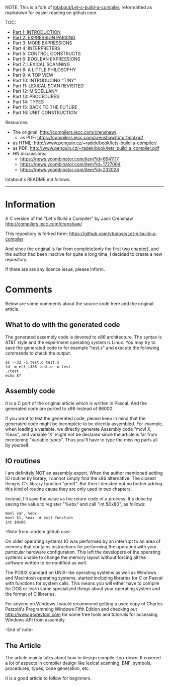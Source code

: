 NOTE: This is a fork of [lotabout/Let-s-build-a-compiler](https://github.com/lotabout/Let-s-build-a-compiler), reformatted as markdown for easier reading on github.com.

TOC:
- [Part 1: INTRODUCTION](https://github.com/pepaslabs/crenshaw-lets-build-a-compiler/blob/master/01/README.md)
- [Part 2: EXPRESSION PARSING](https://github.com/pepaslabs/crenshaw-lets-build-a-compiler/blob/master/02/README.md)
- Part 3: MORE EXPRESSIONS
- Part 4: INTERPRETERS
- Part 5: CONTROL CONSTRUCTS
- Part 6: BOOLEAN EXPRESSIONS
- Part 7: LEXICAL SCANNING
- Part 8: A LITTLE PHILOSOPHY
- Part 9: A TOP VIEW
- Part 10: INTRODUCING "TINY"
- Part 11: LEXICAL SCAN REVISITED
- Part 12: MISCELLANY
- Part 13: PROCEDURES
- Part 14: TYPES
- Part 15: BACK TO THE FUTURE
- Part 16: UNIT CONSTRUCTION

Resources:
- The original: http://compilers.iecc.com/crenshaw/
  - as PDF: https://compilers.iecc.com/crenshaw/tutorfinal.pdf
- as HTML: http://www.penguin.cz/~radek/book/lets-build-a-compiler/
- as PDF: http://www.penguin.cz/~radek/book/lets_build_a_compiler.pdf
- HN discussions:
  - https://news.ycombinator.com/item?id=6641117
  - https://news.ycombinator.com/item?id=1727004
  - https://news.ycombinator.com/item?id=232024

lotabout's README.md follows:

----

# Information
A C version of the "Let's Build a Compiler" by Jack Crenshaw 
http://compilers.iecc.com/crenshaw/

This repository is forked form: https://github.com/vtudose/Let-s-build-a-compiler

And since the original is far from complete(only the first two chapter), and
the author had been inactive for quite a long time, I decided to create a new
repository.

If there are are any licence issue, please inform.

# Comments
Below are some comments about the source code here and the original article.

## What to do with the generated code
The generated assembly code is devoted to x86 architecture. The syntax is AT&T
style and the experiment operating system is Linux. You may try to save the
generated code to for example "test.s" and execute the following commands to
check the output.
```
as --32 -o test.o test.s
ld -m elf_i386 test.o -o test
./test
echo $?
```

## Assembly code
It is a C port of the original article which is written in Pascal. And the
generated code are ported to x86 instead of 86000.

If you want to test the generated code, please keep in mind that the generated
code might be incomplete to be directly assembled. For example, when loading a
variable, we directly generate Assembly code "movl X, %eax", and variable 'X'
might not be declared since the article is far from mentioning "variable types".
Thus you'll have to type the missing parts all by yourself.

## IO routines
I am definitely NOT an assembly expert. When the author mentioned adding IO
routine by library, I cannot simply find the x86 alternative. The closest
thing is C's library function "printf". But then I decided not no bother
adding this kind of routine cause they are only used in two chapters.

Instead, I'll save the value as the return code of a process. It's done by
saving the value to register "%ebx" and call "int $0x80", as follows:
```
movl var, %ebx
movl $1, %eax  # exit function
int $0x80
```

-Note from random github user-

On older operating systems IO was performed by an interrupt to an area of
memory that contains instructions for performing the operation with your
particular hardware configuration. This left the developers of the operating
systems unable to change the memory layout without forcing all the software
written to be modified as well.

The POSIX standard on UNIX-like operating systems as well as Windows and
Macintosh operating systems, started including libraries for C or Pascal
with functions for system calls. This means you will either have to compile
for DOS or learn some specialized things about your operating system and
the format of C libraries.

For anyone on Windows I would recommend getting a used copy of Charles
Petzold's Programming Windows Fifth Edition and checking out
http://www.godevtool.com for some free tools and tutorials for accessing
Windows API from assembly.

-End of note-

## The Article
The article mainly talks about how to design compiler top-down. It covered a
lot of aspects in compiler design like lexical scanning, BNF, symbols,
procedures, types, code generation, etc.

It is a good article to follow for beginners.

